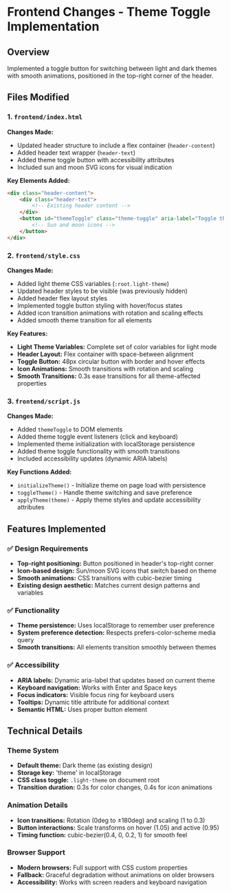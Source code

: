 # Frontend Changes - Theme Toggle Implementation

## Overview
Implemented a toggle button for switching between light and dark themes with smooth animations, positioned in the top-right corner of the header.

## Files Modified

### 1. `frontend/index.html`
**Changes Made:**
- Updated header structure to include a flex container (`header-content`)
- Added header text wrapper (`header-text`) 
- Added theme toggle button with accessibility attributes
- Included sun and moon SVG icons for visual indication

**Key Elements Added:**
```html
<div class="header-content">
    <div class="header-text">
        <!-- Existing header content -->
    </div>
    <button id="themeToggle" class="theme-toggle" aria-label="Toggle theme" title="Toggle light/dark mode">
        <!-- Sun and moon icons -->
    </button>
</div>
```

### 2. `frontend/style.css`
**Changes Made:**
- Added light theme CSS variables (`:root.light-theme`)
- Updated header styles to be visible (was previously hidden)
- Added header flex layout styles
- Implemented toggle button styling with hover/focus states
- Added icon transition animations with rotation and scaling effects
- Added smooth theme transition for all elements

**Key Features:**
- **Light Theme Variables:** Complete set of color variables for light mode
- **Header Layout:** Flex container with space-between alignment
- **Toggle Button:** 48px circular button with border and hover effects
- **Icon Animations:** Smooth transitions with rotation and scaling
- **Smooth Transitions:** 0.3s ease transitions for all theme-affected properties

### 3. `frontend/script.js`
**Changes Made:**
- Added `themeToggle` to DOM elements
- Added theme toggle event listeners (click and keyboard)
- Implemented theme initialization with localStorage persistence
- Added theme toggle functionality with smooth transitions
- Included accessibility updates (dynamic ARIA labels)

**Key Functions Added:**
- `initializeTheme()` - Initialize theme on page load with persistence
- `toggleTheme()` - Handle theme switching and save preference
- `applyTheme(theme)` - Apply theme styles and update accessibility attributes

## Features Implemented

### ✅ Design Requirements
- **Top-right positioning:** Button positioned in header's top-right corner
- **Icon-based design:** Sun/moon SVG icons that switch based on theme
- **Smooth animations:** CSS transitions with cubic-bezier timing
- **Existing design aesthetic:** Matches current design patterns and variables

### ✅ Functionality
- **Theme persistence:** Uses localStorage to remember user preference
- **System preference detection:** Respects prefers-color-scheme media query
- **Smooth transitions:** All elements transition smoothly between themes

### ✅ Accessibility
- **ARIA labels:** Dynamic aria-label that updates based on current theme
- **Keyboard navigation:** Works with Enter and Space keys
- **Focus indicators:** Visible focus ring for keyboard users
- **Tooltips:** Dynamic title attribute for additional context
- **Semantic HTML:** Uses proper button element

## Technical Details

### Theme System
- **Default theme:** Dark theme (as existing design)
- **Storage key:** 'theme' in localStorage
- **CSS class toggle:** `.light-theme` on document root
- **Transition duration:** 0.3s for color changes, 0.4s for icon animations

### Animation Details
- **Icon transitions:** Rotation (0deg to ±180deg) and scaling (1 to 0.3)
- **Button interactions:** Scale transforms on hover (1.05) and active (0.95)
- **Timing function:** cubic-bezier(0.4, 0, 0.2, 1) for smooth feel

### Browser Support
- **Modern browsers:** Full support with CSS custom properties
- **Fallback:** Graceful degradation without animations on older browsers
- **Accessibility:** Works with screen readers and keyboard navigation